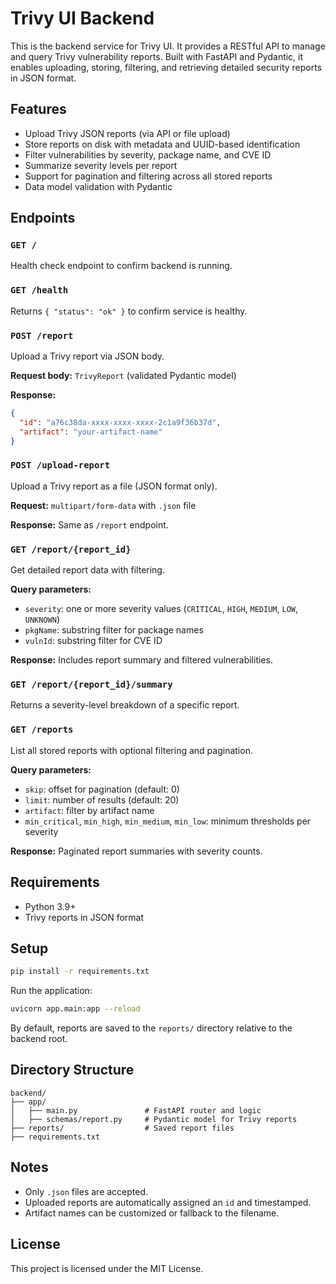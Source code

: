 # Trivy UI Backend

This is the backend service for Trivy UI. It provides a RESTful API to manage and query Trivy vulnerability reports. Built with FastAPI and Pydantic, it enables uploading, storing, filtering, and retrieving detailed security reports in JSON format.

## Features

- Upload Trivy JSON reports (via API or file upload)
- Store reports on disk with metadata and UUID-based identification
- Filter vulnerabilities by severity, package name, and CVE ID
- Summarize severity levels per report
- Support for pagination and filtering across all stored reports
- Data model validation with Pydantic

## Endpoints

### `GET /`

Health check endpoint to confirm backend is running.

### `GET /health`

Returns `{ "status": "ok" }` to confirm service is healthy.

### `POST /report`

Upload a Trivy report via JSON body.

**Request body:**
`TrivyReport` (validated Pydantic model)

**Response:**

```json
{
  "id": "a76c38da-xxxx-xxxx-xxxx-2c1a9f36b37d",
  "artifact": "your-artifact-name"
}
```

### `POST /upload-report`

Upload a Trivy report as a file (JSON format only).

**Request:**
`multipart/form-data` with `.json` file

**Response:**
Same as `/report` endpoint.

### `GET /report/{report_id}`

Get detailed report data with filtering.

**Query parameters:**

- `severity`: one or more severity values (`CRITICAL`, `HIGH`, `MEDIUM`, `LOW`, `UNKNOWN`)
- `pkgName`: substring filter for package names
- `vulnId`: substring filter for CVE ID

**Response:**
Includes report summary and filtered vulnerabilities.

### `GET /report/{report_id}/summary`

Returns a severity-level breakdown of a specific report.

### `GET /reports`

List all stored reports with optional filtering and pagination.

**Query parameters:**

- `skip`: offset for pagination (default: 0)
- `limit`: number of results (default: 20)
- `artifact`: filter by artifact name
- `min_critical`, `min_high`, `min_medium`, `min_low`: minimum thresholds per severity

**Response:**
Paginated report summaries with severity counts.

## Requirements

- Python 3.9+
- Trivy reports in JSON format

## Setup

```bash
pip install -r requirements.txt
```

Run the application:

```bash
uvicorn app.main:app --reload
```

By default, reports are saved to the `reports/` directory relative to the backend root.

## Directory Structure

```
backend/
├── app/
│   ├── main.py               # FastAPI router and logic
│   ├── schemas/report.py     # Pydantic model for Trivy reports
├── reports/                  # Saved report files
├── requirements.txt
```

## Notes

- Only `.json` files are accepted.
- Uploaded reports are automatically assigned an `id` and timestamped.
- Artifact names can be customized or fallback to the filename.

## License

This project is licensed under the MIT License.
